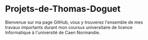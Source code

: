 # Projets-de-Thomas-Doguet

Bienvenue sur ma page GitHub, vous y trouverez l'ensemble de mes travaux importants durant mon coursus universitaire de licence Informatique à l'université de Caen Normandie.
